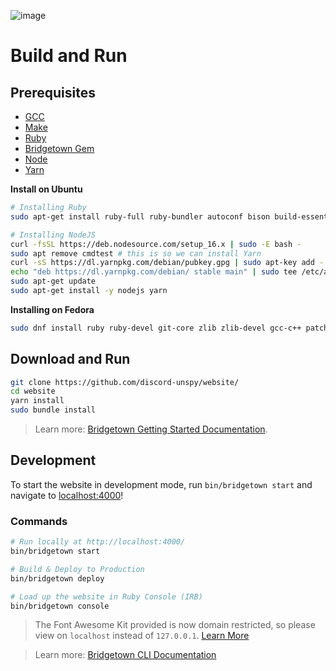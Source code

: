 ![image](https://user-images.githubusercontent.com/51213244/210503145-2e094329-fd96-4b49-bcc0-ba7f73df9005.png)

# Build and Run
## Prerequisites
- [GCC](https://gcc.gnu.org/install/)
- [Make](https://www.gnu.org/software/make/)
- [Ruby](https://www.ruby-lang.org/en/downloads/)
- [Bridgetown Gem](https://rubygems.org/gems/bridgetown)
- [Node](https://nodejs.org)
- [Yarn](https://yarnpkg.com)

**Install on Ubuntu**
```sh
# Installing Ruby
sudo apt-get install ruby-full ruby-bundler autoconf bison build-essential libssl-dev libyaml-dev libreadline6-dev zlib1g-dev libncurses5-dev libffi-dev libgdbm6 libgdbm-dev libdb-dev

# Installing NodeJS
curl -fsSL https://deb.nodesource.com/setup_16.x | sudo -E bash -
sudo apt remove cmdtest # this is so we can install Yarn
curl -sS https://dl.yarnpkg.com/debian/pubkey.gpg | sudo apt-key add -
echo "deb https://dl.yarnpkg.com/debian/ stable main" | sudo tee /etc/apt/sources.list.d/yarn.list
sudo apt-get update
sudo apt-get install -y nodejs yarn
```

**Installing on Fedora**
```sh
sudo dnf install ruby ruby-devel git-core zlib zlib-devel gcc-c++ patch readline-devel libyaml-devel libffi-devel openssl-devel make bzip2 autoconf automake libtool bison curl sqlite-devel nodejs nodejs-devel nodejs-yarn
```

## Download and Run
```sh
git clone https://github.com/discord-unspy/website/
cd website
yarn install
sudo bundle install
```

> Learn more: [Bridgetown Getting Started Documentation](https://www.bridgetownrb.com/docs/).

## Development
To start the website in development mode, run `bin/bridgetown start` and navigate to [localhost:4000](https://localhost:4000/)!

### Commands
```sh
# Run locally at http://localhost:4000/
bin/bridgetown start

# Build & Deploy to Production
bin/bridgetown deploy

# Load up the website in Ruby Console (IRB)
bin/bridgetown console
```

> The Font Awesome Kit provided is now domain restricted, so please view on `localhost` instead of `127.0.0.1`. [Learn More](https://fontawesome.com/v6/docs/web/setup/use-kit#kits-and-pageviews)

> Learn more: [Bridgetown CLI Documentation](https://www.bridgetownrb.com/docs/command-line-usage)
